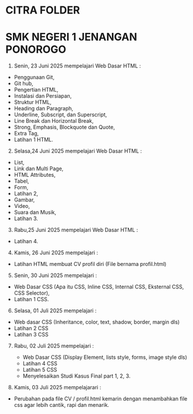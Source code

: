 # CITRA FOLDER

# SMK NEGERI 1 JENANGAN PONOROGO

1. Senin, 23 Juni 2025
   mempelajari Web Dasar HTML :

- Penggunaan Git,
- Git hub,
- Pengertian HTML,
- Instalasi dan Persiapan,
- Struktur HTML,
- Heading dan Paragraph,
- Underline, Subscript, dan Superscript,
- Line Break dan Horizontal Break,
- Strong, Emphasis, Blockquote dan Quote,
- Extra Tag,
- Latihan 1 HTML.

2. Selasa,24 Juni 2025
   mempelajari Web Dasar HTML :

- List,
- Link dan Multi Page,
- HTML Attributes,
- Tabel,
- Form,
- Latihan 2,
- Gambar,
- Video,
- Suara dan Musik,
- Latihan 3.

3. Rabu,25 Juni 2025
   mempelajari Web Dasar HTML :

- Latihan 4.

4. Kamis, 26 Juni 2025
   mempelajari :

- Latihan HTML membuat CV profil diri (File bernama profil.html)

5. Senin, 30 Juni 2025
   mempelajari :

- Web Dasar CSS (Apa itu CSS, Inline CSS, Internal CSS, Eksternal CSS, CSS Selector),
- Latihan 1 CSS.

6. Selasa, 01 Juli 2025
   mempelajari :

- Web dasar CSS (Inheritance, color, text, shadow, border, margin dls)
- Latihan 2 CSS
- Latihan 3 CSS

7. Rabu, 02 Juli 2025
   mempelajari :

   - Web Dasar CSS (Display Element, lists style, forms, image style dls)
   - Latihan 4 CSS
   - Latihan 5 CSS
   - Menyelesaikan Studi Kasus Final part 1, 2, 3.

8. Kamis, 03 Juli 2025
   mempelajarari :

- Perubahan pada file CV / profil.html kemarin dengan menambahkan file css agar lebih cantik, rapi dan menarik.
